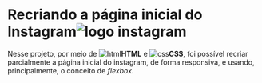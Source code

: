 # Recriando a página inicial do Instagram![logo instagram]()

Nesse projeto, por meio de ![html]()**HTML** e ![css]()**CSS**, foi possível recriar parcialmente a página inicial do instagram, de forma responsiva, e usando, principalmente, o conceito de *flexbox*.

